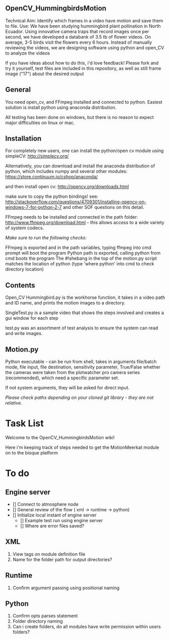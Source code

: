 OpenCV_HummingbirdsMotion
-----------------------------

Technical Aim: Identify which frames in a video have motion and save them to file.
Use: We have been studying hummingbird plant pollination in North Ecuador. Using innovative camera traps that record images once per second, we have developed a databank of 3.5 tb of flower videos. On average, 3-5 birds visit the flowers every 6 hours. Instead of manually reviewing the videos, we are designing software using python and open_CV to analyze the videos

If you have ideas about how to do this, i'd love feedback! Please fork and try it yourself, test files are included in this repository, as well as still frame image ("17") about the desired output

General
-------------

You need open_cv, and FFmpeg installed and connected to python. Easiest solution is install python using anaconda distribution.

All testing has been done on windows, but there is no reason to expect major difficulties on linux or mac.

Installation
---------------

For completely new users, one can install the python/open cv module using simpleCV: http://simplecv.org/

Alternatively, you can download and install the anaconda distribution of python, which includes numpy and several other modules: https://store.continuum.io/cshop/anaconda/

and then install open cv: http://opencv.org/downloads.html

make sure to copy the python bindings! see: http://stackoverflow.com/questions/4709301/installing-opencv-on-windows-7-for-python-2-7 and other SOF questions on this detail.

FFmpeg needs to be installed and connected in the path folder: http://www.ffmpeg.org/download.html - this allows access to a wide variety of system codecs.

*Make sure to run the following checks:*

FFmpeg is exported and in the path variables, typing ffmpeg into cmd prompt will boot the program Python path is exported, calling python from cmd boots the program The #!shebang in the top of the motion.py script matches the location of python (type 'where python' into cmd to check directory location)

Contents
-------------
Open_CV Hummingbird.py is the workhorse function, it takes in a video path and ID name, and prints the motion images to a directory.

SingleTest.py is a sample video that shows the steps involved and creates a gui window for each step

test.py was an assortment of test analysis to ensure the system can read and write images.

Motion.py
-----------
Python executable - can be run from shell, takes in arguments file/batch mode, file input, file destination, sensitivity parameter, True/False whether the cameras were taken from the plotwatcher pro camera series (recommended), which need a specific parameter set.

If not system arguments, they will be asked for direct input.

*Please check paths depending on your cloned git library - they are not relative.*

Task List
=============

Welcome to the OpenCV_HummingbirdsMotion wiki!

Here i'm keeping track of steps needed to get the MotionMeerkat module on to the bisque platform

To do
=========

Engine server
-------------

- [] Connect to atmosphere node
- [] General review of the flow ( xml -> runtime -> python)
- [] Initialize local instant of engine server 
    - [] Example test run using engine server
    - [] Where are error files saved?

XML
-------
1. View tags on module definition file
1. Name for the folder path for output directories?

Runtime
------
1. Confirm argument passing using positional naming

Python
----
1. Confirm opts parses statement
1. Folder directory naming
1. Can i create folders, do all modules have write permission within users folders?
